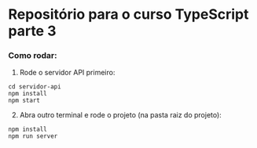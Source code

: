 # Repositório para o curso TypeScript parte 3


### Como rodar:

1. Rode o servidor API primeiro:
```
cd servidor-api
npm install
npm start
```



2. Abra outro terminal e rode o projeto (na pasta raiz do projeto):

```
npm install
npm run server
```
